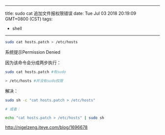 
---
title: sudo cat 追加文件报权限错误
date: Tue Jul 03 2018 20:19:09 GMT+0800 (CST)
tags:
 - shell
---

```bash
sudo cat hosts.patch > /etc/hosts  
```
系统提示Permission Denied

因为该命令会分成两步执行：
```bash
sudo cat hosts.patch #有sudo
```
```bash
> /etc/hosts #并没有sudo权限
```


解决：
```bash
sudo sh -c "cat hosts.patch > /etc/hosts"

# 或者：

echo "cat hosts.patch > /etc/hosts" | sudo sh
```


http://nigelzeng.iteye.com/blog/1696678